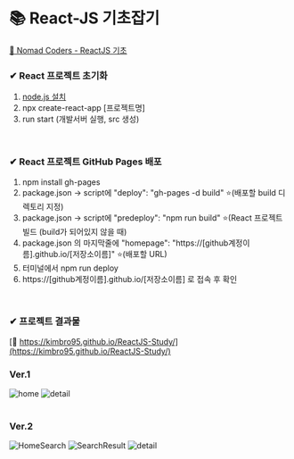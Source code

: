 
# 📚 React-JS 기초잡기
[📌 Nomad Coders - ReactJS 기초 ](https://nomadcoders.co/react-for-beginners/lobby)
<br/>

### ✔ React 프로젝트 초기화
1. [node.js 설치](https://nodejs.org/)
2. npx create-react-app [프로젝트명]
3. run start (개발서버 실행, src 생성)
<br/>

### ✔ React 프로젝트 GitHub Pages 배포
1. npm install gh-pages
2. package.json -> script에 "deploy": "gh-pages -d build" ⭐(배포할 build 디렉토리 지정)
3. package.json -> script에 "predeploy": "npm run build" ⭐(React 프로젝트 빌드 (build가 되어있지 않을 때)
4. package.json 의 마지막줄에 "homepage": "https://[github계정이름].github.io/[저장소이름]" ⭐(배포할 URL)
5. 터미널에서 npm run deploy
6. https://[github계정이름].github.io/[저장소이름] 로 접속 후 확인
<br/>

### ✔ 프로젝트 결과물
[📌 https://kimbro95.github.io/ReactJS-Study/](https://kimbro95.github.io/ReactJS-Study/)
<br/>
### Ver.1 <br/>
![home](https://user-images.githubusercontent.com/44858436/154426276-0cd4e4a6-cfd8-4b59-a996-0626677eba89.png)
![detail](https://user-images.githubusercontent.com/44858436/154426299-7eb02902-fc8a-4ac7-a4c7-26fdf2b2e20e.png)
<br/>
<br/>


### Ver.2 <br/>
![HomeSearch](https://user-images.githubusercontent.com/44858436/154621789-e780f73c-5b70-4cf9-992a-0296c58ef0eb.png)
![SearchResult](https://user-images.githubusercontent.com/44858436/154621808-01a9e7b4-c81d-46e2-a877-99a2c4b9a93b.png)
![detail](https://user-images.githubusercontent.com/44858436/154426299-7eb02902-fc8a-4ac7-a4c7-26fdf2b2e20e.png)
